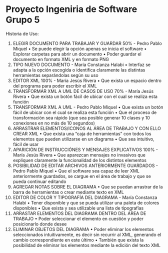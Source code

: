 Proyecto Ingeniria de Software Grupo 5
=======================================

Historia de Uso:

1. ELEGIR DOCUMENTO PARA TRABAJAR Y GUARDAR 50% - Pedro Pablo Miquel
  • Se puede elegir la opción apenas se inicia el 
    software
  • Explorar carpetas para abrir un documento
  • Poder guardar el documento en formato XML 
    y en formato PNG
2. TIPO NUEVO DOCUMENTO - María Constanza Halabi
  • Interfaz se adapta a la opción escogida o 
    identifica claramente las distintas 
    herramientas separándolas según su uso
3. EDITOR XML 100% - María Jesús Rivera
  • Que exista un espacio dentro del programa 
    para poder escribir el XML
4. TRANSFORMAR XML A UML DE CASOS DE USO 70% - María Jesús Rivera
  • Que exista un botón fácil de ubicar con el cual 
    se realiza esta función
5. TRANSFORMAR XML A UML - Pedro Pablo Miquel
  • Que exista un botón fácil de ubicar con el cual 
    se realiza esta función
  • Que el proceso de transformación sea rápido 
    (que sea posible generar 10 clases y 10 
    conexiones en no más de 10 segundos)
6. ARRASTRAR ELEMENTOS/ICONOS AL ÁREA DE TRABAJO Y CON ELLO CREAR XML
  • Que exista una “caja de herramientas” con 
    todos los elementos que pueden utilizarse en 
    un diagrama
  • Que sea intuitivo, fácil de usar
7. APARICIÓN DE INSTRUCCIÓNES Y MENSAJES EXPLICATIVOS 100% - María Jesús Rivera
  • Que aparezcan mensajes no invasivos que 
    expliquen claramente la funcionalidad de los 
    distintos elementos
8. POSIBILIDAD DE EDITAR ARCHIVOS ANTERIORMENTE GUARDADOS - Pedro Pablo Miquel
  • Que el software sea capaz de leer XML 
    anteriormente guardados, se cargue en el área 
    de trabajo y que se pueda continuar editando
9. AGREGAR NOTAS SOBRE EL DIAGRAMA
  • Que se puedan arrastrar de la barra de 
    herramientas o crear mediante texto en XML
10. EDITOR DE COLOR Y TIPOGRAFÍA DEL DIAGRAMA - María Constanza Halabi
  • Tener disponible y que se pueda utilizar una 
    paleta de colores disponibles
  • Que exista y sea utilizable una lista de 
    tipografías
11. ARRASTAR ELEMENTOS DEL DIAGRAMA DENTRO DEL ÁREA DE TRABAJO
  • Poder seleccionar el elemento en cuestión y 
    poder posicionarlo donde desee
12. ELIMINAR OBJETOS DEL DIAGRAMA
  • Poder eliminar los elementos seleccionados 
    intuitivamente, es decir sin recurrir al XML, 
    generando el cambio correspondiente en este 
    último
  • También que exista la posibilidad de eliminar 
    los elementos mediante la edición del texto 
    XML
